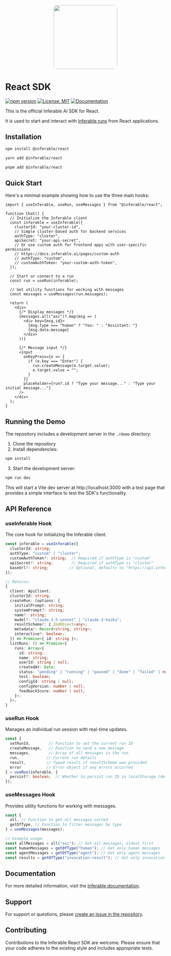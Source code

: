 <p align="center">
  <img src="https://a.inferable.ai/logo-hex.png" width="200" style="border-radius: 10px" />
</p>

# React SDK

[![npm version](https://badge.fury.io/js/%40inferable%2Freact.svg)](https://badge.fury.io/js/%40inferable%2Freact)
[![License: MIT](https://img.shields.io/badge/License-MIT-yellow.svg)](https://opensource.org/licenses/MIT)
[![Documentation](https://img.shields.io/badge/docs-inferable.ai-brightgreen)](https://docs.inferable.ai/)

This is the official Inferable AI SDK for React.

It is used to start and interact with [Inferable runs](https://docs.inferable.ai/pages/runs) from React applications.

## Installation

```bash
npm install @inferable/react
```

```bash
yarn add @inferable/react
```

```bash
pnpm add @inferable/react
```

## Quick Start

Here's a minimal example showing how to use the three main hooks:

```tsx
import { useInferable, useRun, useMessages } from "@inferable/react";

function Chat() {
  // Initialize the Inferable client
  const inferable = useInferable({
    clusterId: "your-cluster-id",
    // Simple cluster-based auth for backend services
    authType: "cluster",
    apiSecret: "your-api-secret",
    // Or use custom auth for frontend apps with user-specific permissions
    // https://docs.inferable.ai/pages/custom-auth
    // authType: "custom",
    // customAuthToken: "your-custom-auth-token",
  });

  // Start or connect to a run
  const run = useRun(inferable);

  // Get utility functions for working with messages
  const messages = useMessages(run.messages);

  return (
    <div>
      {/* Display messages */}
      {messages.all("asc")?.map(msg => (
        <div key={msg.id}>
          {msg.type === "human" ? "You: " : "Assistant: "}
          {msg.data.message}
        </div>
      ))}

      {/* Message input */}
      <input
        onKeyPress={e => {
          if (e.key === "Enter") {
            run.createMessage(e.target.value);
            e.target.value = "";
          }
        }}
        placeholder={run?.id ? "Type your message..." : "Type your initial message..."}
      />
    </div>
  );
}
```

## Running the Demo

The repository includes a development server in the `./demo` directory:

1. Clone the repository
2. Install dependencies:

```bash
npm install
```

3. Start the development server:

```bash
npm run dev
```

This will start a Vite dev server at http://localhost:3000 with a test page that provides a simple interface to test the SDK's functionality.

## API Reference

### useInferable Hook

The core hook for initializing the Inferable client.

```typescript
const inferable = useInferable({
  clusterId: string;
  authType: "custom" | "cluster";
  customAuthToken?: string;  // Required if authType is "custom"
  apiSecret?: string;        // Required if authType is "cluster"
  baseUrl?: string;         // Optional, defaults to "https://api.inferable.ai"
});

// Returns:
{
  client: ApiClient;
  clusterId: string;
  createRun: (options: {
    initialPrompt: string;
    systemPrompt?: string;
    name?: string;
    model?: "claude-3-5-sonnet" | "claude-3-haiku";
    resultSchema?: z.ZodObject<any>;
    metadata?: Record<string, string>;
    interactive?: boolean;
  }) => Promise<{ id: string }>;
  listRuns: () => Promise<{
    runs: Array<{
      id: string;
      name: string;
      userId: string | null;
      createdAt: Date;
      status: "pending" | "running" | "paused" | "done" | "failed" | null;
      test: boolean;
      configId: string | null;
      configVersion: number | null;
      feedbackScore: number | null;
    }>;
  }>;
}
```

### useRun Hook

Manages an individual run session with real-time updates.

```typescript
const {
  setRunId,        // Function to set the current run ID
  createMessage,   // Function to send a new message
  messages,        // Array of all messages in the run
  run,            // Current run details
  result,         // Typed result if resultSchema was provided
  error           // Error object if any errors occurred
} = useRun(inferable, {
  persist?: boolean;  // Whether to persist run ID in localStorage (default: true)
});
```

### useMessages Hook

Provides utility functions for working with messages.

```typescript
const {
  all, // Function to get all messages sorted
  getOfType, // Function to filter messages by type
} = useMessages(messages);

// Example usage:
const allMessages = all("asc"); // Get all messages, oldest first
const humanMessages = getOfType("human"); // Get only human messages
const agentMessages = getOfType("agent"); // Get only agent messages
const results = getOfType("invocation-result"); // Get only invocation results
```

## Documentation

For more detailed information, visit the [Inferable documentation](https://docs.inferable.ai/).

## Support

For support or questions, please [create an issue in the repository](https://github.com/inferablehq/inferable/issues).

## Contributing

Contributions to the Inferable React SDK are welcome. Please ensure that your code adheres to the existing style and includes appropriate tests.
